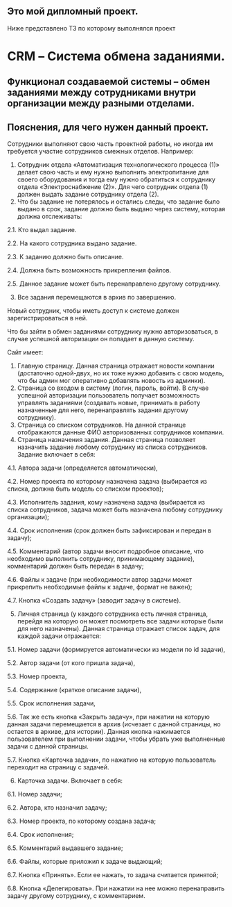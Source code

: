Это мой дипломный проект.
---
Ниже представлено ТЗ по которому выполнялся проект
# CRM – Система обмена заданиями.
## Функционал создаваемой системы – обмен заданиями между сотрудниками внутри организации между разными отделами.
## Пояснения, для чего нужен данный проект.
Сотрудники выполняют свою часть проектной работы, но иногда им требуется участие сотрудников смежных отделов. Например:
1.	Сотрудник отдела «Автоматизация технологического процесса (1)» делает свою часть и ему нужно выполнить электропитание для своего оборудования и тогда ему нужно обратиться к сотруднику отдела «Электроснабжение (2)». Для чего сотрудник отдела (1) должен выдать задание сотруднику отдела (2).
2.	Что бы задание не потерялось и остались следы, что задание было выдано в срок, задание должно быть выдано через систему, которая должна отслеживать:

2.1.	Кто выдал задание.

2.2.	На какого сотрудника выдано задание.

2.3.	К заданию должно быть описание.

2.4.	Должна быть возможность прикрепления файлов.

2.5.	Данное задание может быть перенаправлено другому сотруднику.

3.	Все задания перемещаются в архив по завершению.

Новый сотрудник, чтобы иметь доступ к системе должен зарегистрироваться в ней.

Что бы зайти в обмен заданиями сотруднику нужно авторизоваться, в случае успешной авторизации он попадает в данную систему.

Сайт имеет:
1.	Главную страницу. Данная страница отражает новости компании (достаточно одной-двух, но их тоже нужно добавить с свою модель, что бы админ мог оперативно добавлять новость из админки).
2.	Страница со входом в систему (логин, пароль, войти). В случае успешной авторизации пользователь получает возможность управлять заданиями (создавать новые, принимать в работу назначенные для него, перенаправлять задания другому сотруднику).
3.	Страница со списком сотрудников. На данной странице отображаются данные ФИО авторизованных сотрудников компании.
4.	Страница назначения задания. Данная страница позволяет назначить задание любому сотруднику из списка сотрудников. Задание включает в себя: 

4.1.	Автора задачи (определяется автоматически),

4.2.	Номер проекта по которому назначена задача (выбирается из списка, должна быть модель со списком проектов);

4.3.	Исполнитель задания, кому назначена задача (выбирается из списка сотрудников, задача может быть назначена любому сотруднику организации);

4.4.	Срок исполнения (срок должен быть зафиксирован и передан в задачу);

4.5.	Комментарий (автор задачи вносит подробное описание, что необходимо выполнить сотруднику, принимающему задание), комментарий должен быть передан в задачу;

4.6.	Файлы к задаче (при необходимости автор задачи может прикрепить необходимые файлы к задаче, формат не важен);

4.7.	Кнопка «Создать задачу» (заводит задачу в системе).

5.	Личная страница (у каждого сотрудника есть личная страница, перейдя на которую он может посмотреть все задачи которые были для него назначены). Данная страница отражает список задач, для каждой задачи отражается:

5.1.	Номер задачи (формируется автоматически из модели по id задачи),

5.2.	Автор задачи (от кого пришла задача),

5.3.	Номер проекта,

5.4.	Содержание (краткое описание задачи),

5.5.	Срок исполнения задачи,

5.6.	Так же есть кнопка «Закрыть задачу», при нажатии на которую данная задачи перемещается в архив (исчезает с данной страницы, но остается в архиве, для истории). Данная кнопка нажимается пользователем при выполнении задачи, чтобы убрать уже выполненные задачи с данной страницы.

5.7.	 Кнопка «Карточка задачи», по нажатию на которую пользователь переходит на страницу с задачей.

6.	Карточка задачи. Включает в себя:

6.1.	Номер задачи;

6.2.	Автора, кто назначил задачу;

6.3.	Номер проекта, по которому создана задача;

6.4.	Срок исполнения;

6.5.	Комментарий выдавшего задание;

6.6.	Файлы, которые приложил к задаче выдающий;

6.7.	Кнопка «Принять». Если ее нажать, то задача считается принятой;

6.8.	Кнопка «Делегировать». При нажатии на нее можно перенаправить задачу другому сотруднику, с комментарием.
